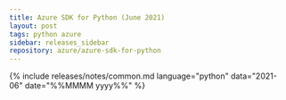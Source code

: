 ```yaml
---
title: Azure SDK for Python (June 2021)
layout: post
tags: python azure
sidebar: releases_sidebar
repository: azure/azure-sdk-for-python
---
```

{% include releases/notes/common.md language="python" data="2021-06" date="%%MMMM yyyy%%" %}
